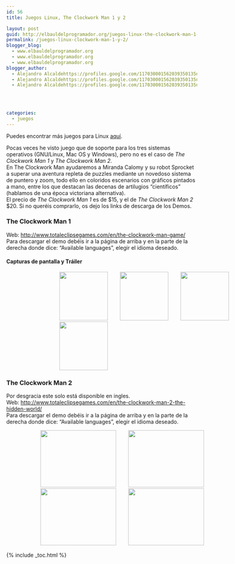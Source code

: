 ```yaml
---
id: 56
title: Juegos Linux, The Clockwork Man 1 y 2

layout: post
guid: http://elbauldelprogramador.org/juegos-linux-the-clockwork-man-1-y-2/
permalink: /juegos-linux-clockwork-man-1-y-2/
blogger_blog:
  - www.elbauldelprogramador.org
  - www.elbauldelprogramador.org
  - www.elbauldelprogramador.org
blogger_author:
  - Alejandro Alcaldehttps://profiles.google.com/117030001562039350135noreply@blogger.com
  - Alejandro Alcaldehttps://profiles.google.com/117030001562039350135noreply@blogger.com
  - Alejandro Alcaldehttps://profiles.google.com/117030001562039350135noreply@blogger.com

  
  
  
categories:
  - juegos
---
```

Puedes encontrar más juegos para Linux [aquí][1].

Pocas veces he visto juego que de soporte para los tres sistemas operativos (GNU/Linux, Mac OS y Windows), pero no es el caso de <cite>The Clockwork Man 1</cite> y <cite>The Clockwork Man 2</cite>.   
En The Clockwork Man ayudaremos a Miranda Calomy y su robot Sprocket a superar una aventura repleta de puzzles mediante un novedoso sistema de puntero y zoom, todo ello en coloridos escenarios con gráficos pintados a mano, entre los que destacan las decenas de artilugios &#8220;científicos&#8221; (hablamos de una época victoriana alternativa).  
El precio de <cite>The Clockwork Man 1</cite> es de $15, y el de <cite>The Clockwork Man 2</cite> $20. Si no queréis comprarlo, os dejo los links de descarga de los Demos.

### The Clockwork Man 1

Web: <http://www.totaleclipsegames.com/en/the-clockwork-man-game/>  
Para descargar el demo debéis ir a la página de arriba y en la parte de la derecha donde dice: &#8220;Available languages&#8221;, elegir el idioma deseado.

#### Capturas de pantalla y Tráiler

<div style="text-align: center;">
</div>

<div class="galeria" style="left: 25%; position: relative;">
  <a href="https://3.bp.blogspot.com/_IlK2pNFFgGM/TP5d7UlUQUI/AAAAAAAAAIQ/PaDDPtHZjZQ/s1600/The_Clockwork_Man_-_Miranda_and_Esra_1_nu_567C78CA.jpg" imageanchor="1" style="margin-left: 1em; margin-right: 1em;"><img border="0" height="128" src="https://3.bp.blogspot.com/_IlK2pNFFgGM/TP5d7UlUQUI/AAAAAAAAAIQ/PaDDPtHZjZQ/s320/The_Clockwork_Man_-_Miranda_and_Esra_1_nu_567C78CA.jpg" width="128" /></a> <a href="https://2.bp.blogspot.com/_IlK2pNFFgGM/TP5d88_SE6I/AAAAAAAAAIU/66h6TtGUEp0/s1600/The_Clockwork_Man_-_Mirandas_Lab_1_nu_2E69EEDA.jpg" imageanchor="1" style="margin-left: 1em; margin-right: 1em;"><img border="0" height="128" src="https://2.bp.blogspot.com/_IlK2pNFFgGM/TP5d88_SE6I/AAAAAAAAAIU/66h6TtGUEp0/s320/The_Clockwork_Man_-_Mirandas_Lab_1_nu_2E69EEDA.jpg" width="128" /></a> <a href="https://2.bp.blogspot.com/_IlK2pNFFgGM/TP5d-BXqleI/AAAAAAAAAIY/sn6XHbaUHL0/s1600/The_Clockwork_Man_-_New_Coventry_1_nu_1ECF3B5A.jpg" imageanchor="1" style="margin-left: 1em; margin-right: 1em;"><img border="0" height="128" src="https://2.bp.blogspot.com/_IlK2pNFFgGM/TP5d-BXqleI/AAAAAAAAAIY/sn6XHbaUHL0/s320/The_Clockwork_Man_-_New_Coventry_1_nu_1ECF3B5A.jpg" width="128" /></a> <a href="https://4.bp.blogspot.com/_IlK2pNFFgGM/TP5d_W7jMSI/AAAAAAAAAIc/K68kwzbC93s/s1600/The_Clockwork_Man_-_Zeppelin_Engine_Puzzle_1_nu_3B901B9F.jpg" imageanchor="1" style="margin-left: 1em; margin-right: 1em;"><img border="0" height="128" src="https://4.bp.blogspot.com/_IlK2pNFFgGM/TP5d_W7jMSI/AAAAAAAAAIc/K68kwzbC93s/s320/The_Clockwork_Man_-_Zeppelin_Engine_Puzzle_1_nu_3B901B9F.jpg" width="128" /></a>
</div>

<h3 style="clear: both;">
  The Clockwork Man 2
</h3>

Por desgracia este solo está disponible en ingles.  
Web: <http://www.totaleclipsegames.com/en/the-clockwork-man-2-the-hidden-world/>  
Para descargar el demo debéis ir a la página de arriba y en la parte de la derecha donde dice: &#8220;Available languages&#8221;, elegir el idioma deseado.

<div style="text-align: center;">
</div>

<div class="galeria" style="left: 15%; position: relative;">
  <a href="https://3.bp.blogspot.com/_IlK2pNFFgGM/TP5l6xToHtI/AAAAAAAAAIg/4YCI6tXtnng/s1600/The_Clockwork_Man_2_The_Hidden_World_Ireland_Map_1_nu_51920FC7.jpg" imageanchor="1" style="margin-left: 1em; margin-right: 1em;"><img border="0" height="150" src="https://3.bp.blogspot.com/_IlK2pNFFgGM/TP5l6xToHtI/AAAAAAAAAIg/4YCI6tXtnng/s200/The_Clockwork_Man_2_The_Hidden_World_Ireland_Map_1_nu_51920FC7.jpg" width="200" /></a> <a href="https://2.bp.blogspot.com/_IlK2pNFFgGM/TP5l8u1kstI/AAAAAAAAAIk/JYQEE5LRCDQ/s1600/The_Clockwork_Man_2_The_Hidden_World_London_Graveyard_1_nu_9BD24FA5.jpg" imageanchor="1" style="margin-left: 1em; margin-right: 1em;"><img border="0" height="150" src="https://2.bp.blogspot.com/_IlK2pNFFgGM/TP5l8u1kstI/AAAAAAAAAIk/JYQEE5LRCDQ/s200/The_Clockwork_Man_2_The_Hidden_World_London_Graveyard_1_nu_9BD24FA5.jpg" width="200" /></a> <a href="https://1.bp.blogspot.com/_IlK2pNFFgGM/TP5l-1MdvCI/AAAAAAAAAIo/3mBUV8vpRF4/s1600/The_Clockwork_Man_2_The_Hidden_World_Miranda_Martha_1_nu_76FCF17D.jpg" imageanchor="1" style="margin-left: 1em; margin-right: 1em;"><img border="0" height="150" src="https://1.bp.blogspot.com/_IlK2pNFFgGM/TP5l-1MdvCI/AAAAAAAAAIo/3mBUV8vpRF4/s200/The_Clockwork_Man_2_The_Hidden_World_Miranda_Martha_1_nu_76FCF17D.jpg" width="200" /></a> <a href="https://3.bp.blogspot.com/_IlK2pNFFgGM/TP5mA4RM-dI/AAAAAAAAAIs/SLdx8rneHzY/s1600/The_Clockwork_Man_2_The_Hidden_World_Stream_by_the_Bridge_1_nu_16F6F4DD.jpg" imageanchor="1" style="margin-left: 1em; margin-right: 1em;"><img border="0" height="150" src="https://3.bp.blogspot.com/_IlK2pNFFgGM/TP5mA4RM-dI/AAAAAAAAAIs/SLdx8rneHzY/s200/The_Clockwork_Man_2_The_Hidden_World_Stream_by_the_Bridge_1_nu_16F6F4DD.jpg" width="200" /></a>
</div>



 [1]: https://elbauldelprogramador.com/3-juegos-para-linux/

{% include _toc.html %}
